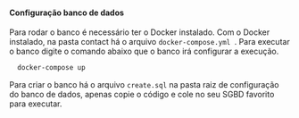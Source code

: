 #### Configuração banco de dados

Para rodar o banco é necessário ter o Docker instalado.
Com o Docker instalado, na pasta contact há o arquivo ```docker-compose.yml ```. Para executar o banco digite o comando abaixo que o banco irá configurar a execução.
``` bash
  docker-compose up 
```

Para criar o banco há o arquivo ```create.sql``` na pasta raiz de configuração do banco de dados, apenas copie o código e cole no seu SGBD favorito para executar.
